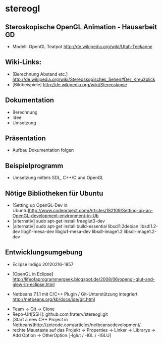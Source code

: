 stereogl
========

Steroskopische OpenGL Animation - Hausarbeit GD
-----------------------------------------------
- Modell: OpenGL Teatpot http://de.wikipedia.org/wiki/Utah-Teekanne


Wiki-Links: 
-----------
- [Berechnung Abstand etc.] http://de.wikipedia.org/wiki/Stereoskopisches_Sehen#Der_Kreuzblick
- [Bildbeispiele] http://de.wikipedia.org/wiki/Stereoskopie

Dokumentation
-------------
- Berechnung
- Idee
- Umsetzung

Präsentation
------------
- Aufbau Dokumentation folgen

Beispielprogramm
----------------
- Umsetzung mittels SDL, C++/C und OpenGL

Nötige Bibliotheken für Ubuntu
------------------------------
- [Setting up OpenGL-Dev in Ubuntu]http://www.codeproject.com/Articles/182109/Setting-up-an-OpenGL-development-environment-in-Ub
- [alternativ] sudo apt-get install freeglut3-dev
- [alternativ] sudo apt-get install build-essential libsdl1.2debian libsdl1.2-dev libgl1-mesa-dev libglu1-mesa-dev libsdl-image1.2 libsdl-image1.2-dev

Entwicklungsumgebung
--------------------
- Eclipse Indigo 20120216-1857
- [OpenGL in Eclipse] http://lifeofaprogrammergeek.blogspot.de/2008/06/opengl-glut-and-glew-in-eclipse.html

- Netbeans 7.1.1 mit C/C++ Plugin / Git-Unterstützung integriert http://netbeans.org/kb/docs/ide/git.html
    <li> Team -> Git -> Clone
    <li> Repo-Url[SSH]: github.com:fraterv/stereogl.git
    <li> [Start a new C++ Project in Netbeans]http://zetcode.com/articles/netbeanscdevelopment/
    <li> rechte Maustaste auf das Projekt -> Properties -> Linker -> Librarys -> Add Option -> OtherOption [-lglut / -lGL / -lGLU]